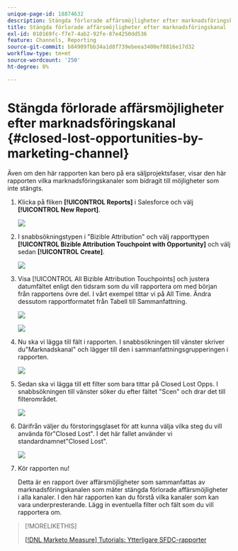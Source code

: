 ```yaml
---
unique-page-id: 18874632
description: Stängda förlorade affärsmöjligheter efter marknadsföringskanal - [!DNL Marketo Measure]
title: Stängda förlorade affärsmöjligheter efter marknadsföringskanal
exl-id: 010169fc-f7e7-4ab2-92fe-87e4250dd536
feature: Channels, Reporting
source-git-commit: b84909fbb34a1d8f739ebeea3400ef8816e17d32
workflow-type: tm+mt
source-wordcount: '250'
ht-degree: 0%

---
```


# Stängda förlorade affärsmöjligheter efter marknadsföringskanal {#closed-lost-opportunities-by-marketing-channel}

Även om den här rapporten kan bero på era säljprojektsfaser, visar den här rapporten vilka marknadsföringskanaler som bidragit till möjligheter som inte stängts.

1. Klicka på fliken **[!UICONTROL Reports]** i Salesforce och välj **[!UICONTROL New Report]**.

   ![](assets/1-3.jpg)

1. I snabbsökningstypen i &quot;Bizible Attribution&quot; och välj rapporttypen **[!UICONTROL Bizible Attribution Touchpoint with Opportunity]** och välj sedan **[!UICONTROL Create]**.

   ![](assets/2-3.jpg)

1. Visa [!UICONTROL All Bizible Attribution Touchpoints] och justera datumfältet enligt den tidsram som du vill rapportera om med början från rapportens övre del. I vårt exempel tittar vi på All Time. Ändra dessutom rapportformatet från Tabell till Sammanfattning.

   ![](assets/3-3.jpg)

   ![](assets/4-2.jpg)

1. Nu ska vi lägga till fält i rapporten. I snabbsökningen till vänster skriver du&quot;Marknadskanal&quot; och lägger till den i sammanfattningsgrupperingen i rapporten.

   ![](assets/5.jpg)

1. Sedan ska vi lägga till ett filter som bara tittar på Closed Lost Opps. I snabbsökningen till vänster söker du efter fältet &quot;Scen&quot; och drar det till filterområdet.

   ![](assets/6.jpg)

1. Därifrån väljer du förstoringsglaset för att kunna välja vilka steg du vill använda för&quot;Closed Lost&quot;. I det här fallet använder vi standardnamnet&quot;Closed Lost&quot;.

   ![](assets/7.jpg)

1. Kör rapporten nu!

   Detta är en rapport över affärsmöjligheter som sammanfattas av marknadsföringskanalen som mäter stängda förlorade affärsmöjligheter i alla kanaler. I den här rapporten kan du förstå vilka kanaler som kan vara underpresterande. Lägg in eventuella filter och fält som du vill rapportera om.

>[!MORELIKETHIS]
>
>[[!DNL Marketo Measure] Tutorials: Ytterligare SFDC-rapporter](https://experienceleague.adobe.com/en/docs/marketo-measure-learn/tutorials/onboarding/marketo-measure-102/addtional-salesforce-reports)
